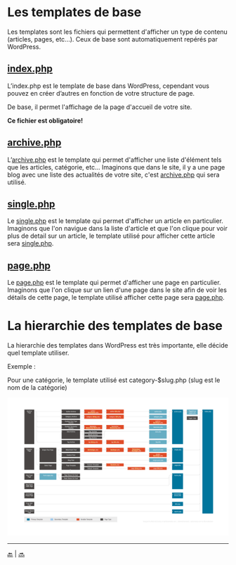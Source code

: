 # Les templates de base

Les templates sont les fichiers qui permettent d'afficher un type de contenu (articles, pages, etc...).
Ceux de base sont automatiquement repérés par WordPress.



## [index.php](../index.php)

L’index.php est le template de base dans WordPress, cependant vous pouvez en
créer d’autres en fonction de votre structure de page. 

De base, il permet l'affichage de la page d'accueil de votre site.

**Ce fichier est obligatoire!**


## [archive.php](../archive.php)

L’[archive.php](../archive.php) est le template qui permet d'afficher une liste d'élément tels que les articles, catégorie, etc...
Imaginons que dans le site, il y a une page blog avec une liste des actualités de votre site, c'est [archive.php](../archive.php) qui sera utilisé.


## [single.php](../single.php)

Le [single.php](../single.php) est le template qui permet d'afficher un article en particulier.
Imaginons que l'on navigue dans la liste d'article et que l'on clique pour voir plus de detail sur un article, le template utilisé pour afficher cette article sera [single.php](single.php).

## [page.php](../page.php)

Le [page.php](../page.php) est le template qui permet d'afficher une page en particulier.
Imaginons que l'on clique sur un lien d'une page dans le site afin de voir les détails de cette page, le template utilisé afficher cette page sera [page.php](page.php).

# La hierarchie des templates de base

La hierarchie des templates dans WordPress est très importante, elle décide quel template utiliser.

Exemple :

Pour une catégorie, le template utilisé est category-$slug.php (slug est le nom de la catégorie)

![cover](../images/wp-template-hierarchy.jpg)


---

[:back:](structure.md) | [:soon:](analyse-template.md)